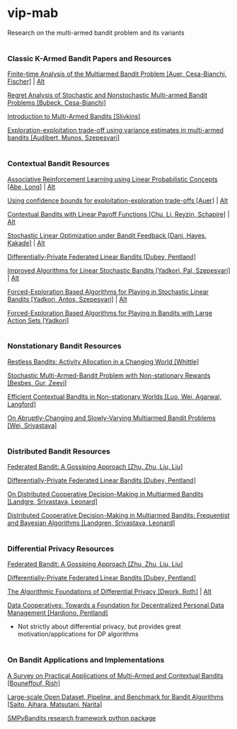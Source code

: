 # vip-mab
Research on the multi-armed bandit problem and its variants <br><br>


### Classic K-Armed Bandit Papers and Resources

[Finite-time Analysis of the Multiarmed Bandit Problem [Auer, Cesa-Bianchi, Fischer]](https://people.eecs.berkeley.edu/~russell/classes/cs294/s11/readings/Auer+al:2002.pdf) | [Alt](https://link.springer.com/article/10.1023/A:1013689704352)

[Regret Analysis of Stochastic and Nonstochastic Multi-armed Bandit Problems [Bubeck, Cesa-Bianchi]](https://arxiv.org/abs/1204.5721)

[Introduction to Multi-Armed Bandits [Slivkins]](https://arxiv.org/abs/1904.07272)

[Exploration-exploitation trade-off using variance estimates in multi-armed bandits [Audibert, Munos, Szepesvari]](http://certis.enpc.fr/~audibert/Mes%20articles/TCS08.pdf)
<br><br>

### Contextual Bandit Resources

[Associative Reinforcement Learning using Linear Probabilistic Concepts [Abe, Long]](http://citeseerx.ist.psu.edu/viewdoc/download?doi=10.1.1.31.3738&rep=rep1&type=pdf) | [Alt](http://phillong.info/publications/peval.pdf)

[Using confidence bounds for exploitation-exploration trade-offs [Auer]](https://dl.acm.org/doi/10.5555/944919.944941) | [Alt](https://www.jmlr.org/papers/volume3/auer02a/auer02a.pdf)

[Contextual Bandits with Linear Payoff Functions [Chu, Li, Reyzin, Schapire]](http://proceedings.mlr.press/v15/chu11a.html) | [Alt](https://www.microsoft.com/en-us/research/wp-content/uploads/2016/02/camera-ready-4.pdf)

[Stochastic Linear Optimization under Bandit Feedback [Dani, Hayes, Kakade]](https://homes.cs.washington.edu/~sham/papers/ml/bandit_linear_long.pdf) | [Alt](https://www.semanticscholar.org/paper/Stochastic-Linear-Optimization-under-Bandit-Dani-Hayes/551e19e5113cdff60a3c545d684fc4b9eb9a7306)

[Differentially-Private Federated Linear Bandits [Dubey, Pentland]](https://arxiv.org/abs/2010.11425)

[Improved Algorithms for Linear Stochastic Bandits [Yadkori, Pal, Szepesvari]](https://citeseerx.ist.psu.edu/viewdoc/download?doi=10.1.1.636.6894&rep=rep1&type=pdf) | [Alt](https://papers.nips.cc/paper/2011/hash/e1d5be1c7f2f456670de3d53c7b54f4a-Abstract.html)

[Forced-Exploration Based Algorithms for Playing in Stochastic Linear Bandits [Yadkori, Antos, Szepesvari]](https://yasin-abbasi.github.io/LinearBandit.pdf) | [Alt](http://citeseerx.ist.psu.edu/viewdoc/summary?doi=10.1.1.704.7754)

[Forced-Exploration Based Algorithms for Playing in Bandits with Large Action Sets [Yadkori]](https://yasin-abbasi.github.io/Yasin-MSc-Thesis.pdf) 
<br><br>

### Nonstationary Bandit Resources

[Restless Bandits: Activity Allocation in a Changing World [Whittle]](https://www.jstor.org/stable/pdf/3214163.pdf?refreqid=excelsior%3Abfbb51ca2a6c95c7bf708fc7f33f31eb)

[Stochastic Multi-Armed-Bandit Problem with Non-stationary Rewards [Besbes, Gur, Zeevi]](https://papers.nips.cc/paper/2014/file/903ce9225fca3e988c2af215d4e544d3-Paper.pdf)

[Efficient Contextual Bandits in Non-stationary Worlds [Luo, Wei, Agarwal, Langford]](https://arxiv.org/abs/1708.01799)

[On Abruptly-Changing and Slowly-Varying Multiarmed Bandit Problems [Wei, Srivastava]](https://arxiv.org/abs/1802.08380)
<br> <br>

### Distributed Bandit Resources

[Federated Bandit: A Gossiping Approach [Zhu, Zhu, Liu, Liu]](https://arxiv.org/abs/2010.12763)

[Differentially-Private Federated Linear Bandits [Dubey, Pentland]](https://arxiv.org/abs/2010.11425)

[On Distributed Cooperative Decision-Making in Multiarmed Bandits [Landgre, Srivastava, Leonard]](1512.06888)

[Distributed Cooperative Decision-Making in Multiarmed Bandits: Frequentist and Bayesian Algorithms [Landgren, Srivastava, Leonard]](https://arxiv.org/abs/1606.00911) 
<br><br>

### Differential Privacy Resources

[Federated Bandit: A Gossiping Approach [Zhu, Zhu, Liu, Liu]](https://arxiv.org/abs/2010.12763)

[Differentially-Private Federated Linear Bandits [Dubey, Pentland]](https://arxiv.org/abs/2010.11425)

[The Algorithmic Foundations of Differential Privacy [Dwork, Roth]](https://columbia.github.io/private-systems-class/papers/Dwork2013Foundations.pdf) | [Alt](https://dl.acm.org/doi/10.1561/0400000042)

[Data Cooperatives: Towards a Foundation for Decentralized Personal Data Management [Hardjono, Pentland]](https://arxiv.org/abs/1905.08819)
- Not strictly about differential privacy, but provides great motivation/applications for DP algorithms
<br><br>

### On Bandit Applications and Implementations

[A Survey on Practical Applications of Multi-Armed and Contextual Bandits [Bouneffouf, Rish]](https://arxiv.org/pdf/1904.10040.pdf)

[Large-scale Open Dataset, Pipeline, and Benchmark for Bandit Algorithms [Saito, Aihara, Matsutani, Narita]](https://arxiv.org/abs/2008.07146)

[SMPyBandits research framework python package](https://smpybandits.github.io/)


